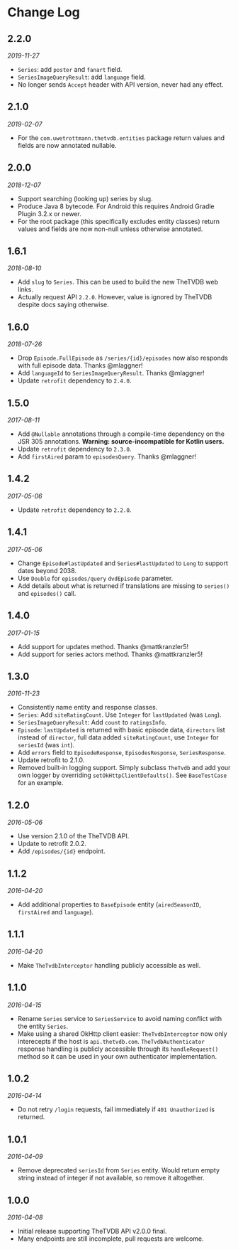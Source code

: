 Change Log
==========

## 2.2.0
_2019-11-27_

* `Series`: add `poster` and `fanart` field.
* `SeriesImageQueryResult`: add `language` field.
* No longer sends `Accept` header with API version, never had any effect.

## 2.1.0
_2019-02-07_

* For the `com.uwetrottmann.thetvdb.entities` package return values and fields are now annotated nullable.

## 2.0.0
_2018-12-07_

* Support searching (looking up) series by slug.
* Produce Java 8 bytecode. For Android this requires Android Gradle Plugin 3.2.x or newer.
* For the root package (this specifically excludes entity classes) return values and fields are now non-null unless 
  otherwise annotated.

## 1.6.1
_2018-08-10_

* Add `slug` to `Series`. This can be used to build the new TheTVDB web links.
* Actually request API `2.2.0`. However, value is ignored by TheTVDB despite docs saying otherwise.

## 1.6.0
_2018-07-26_

* Drop `Episode.FullEpisode` as `/series/{id}/episodes` now also responds with full episode data. Thanks @mlaggner!
* Add `languageId` to `SeriesImageQueryResult`. Thanks @mlaggner!
* Update `retrofit` dependency to `2.4.0`.

## 1.5.0

_2017-08-11_

* Add `@Nullable` annotations through a compile-time dependency on the JSR 305 annotations. **Warning: source-incompatible for Kotlin users.**
* Update `retrofit` dependency to `2.3.0`.
* Add `firstAired` param to `episodesQuery`. Thanks @mlaggner!

## 1.4.2

_2017-05-06_

* Update `retrofit` dependency to `2.2.0`.

## 1.4.1

_2017-05-06_

* Change `Episode#lastUpdated` and `Series#lastUpdated` to `Long` to support dates beyond 2038.
* Use `Double` for `episodes/query` `dvdEpisode` parameter.
* Add details about what is returned if translations are missing to `series()` and `episodes()` call.

## 1.4.0

_2017-01-15_

* Add support for updates method. Thanks @mattkranzler5!
* Add support for series actors method. Thanks @mattkranzler5!

## 1.3.0

_2016-11-23_

* Consistently name entity and response classes.
* `Series`: Add `siteRatingCount`. Use `Integer` for `lastUpdated` (was `Long`).
* `SeriesImageQueryResult`: Add `count` to `ratingsInfo`.
* `Episode`: `lastUpdated` is returned with basic episode data, `directors` list instead of `director`, 
  full data added `siteRatingCount`, use `Integer` for `seriesId` (was `int`).
* Add `errors` field to `EpisodeResponse`, `EpisodesResponse`, `SeriesResponse`.
* Update retrofit to 2.1.0.
* Removed built-in logging support. Simply subclass `TheTvdb` and add your own logger by overriding `setOkHttpClientDefaults()`.
  See `BaseTestCase` for an example.

## 1.2.0

_2016-05-06_

* Use version 2.1.0 of the TheTVDB API.
* Update to retrofit 2.0.2.
* Add `/episodes/{id}` endpoint.

## 1.1.2

_2016-04-20_

* Add additional properties to `BaseEpisode` entity (`airedSeasonID`, `firstAired` and `language`).

## 1.1.1

_2016-04-20_

* Make `TheTvdbInterceptor` handling publicly accessible as well.

## 1.1.0

_2016-04-15_

* Rename `Series` service to `SeriesService` to avoid naming conflict with the entity `Series`.
* Make using a shared OkHttp client easier: `TheTvdbInterceptor` now only interecepts if the host is `api.thetvdb.com`.
  `TheTvdbAuthenticator` response handling is publicly accessible through its `handleRequest()` method so it can be used
  in your own authenticator implementation.

## 1.0.2

_2016-04-14_

* Do not retry `/login` requests, fail immediately if `401 Unauthorized` is returned.

## 1.0.1

_2016-04-09_

* Remove deprecated `seriesId` from `Series` entity. Would return empty string instead of integer if not available, so
  remove it altogether. 

## 1.0.0

_2016-04-08_

* Initial release supporting TheTVDB API v2.0.0 final.
* Many endpoints are still incomplete, pull requests are welcome.
